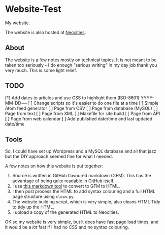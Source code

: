 # Website-Test

My website. 

The website is also hosted at [Neocities](https://coffeeandcode.neocities.org).

## About

The website is a few notes mostly on technical topics. It is not meant
to be taken too seriously - I do enough "serious writing" in my day
job thank you very much. This is some light relief.

## TODO

[*] Add dates to articles and use CSS to highlight them (ISO-8601) YYYY-MM-DD~~
[ ] Change scripts so it's easier to do one file at a time
[ ] Simple Atom feed generator
[ ] Page from CSV
[ ] Page from database (MySQL)
[ ] Page from text
[ ] Page from XML
[ ] Makefile for site build
[ ] Page from API
[ ] Page from web calendar
[ ] Add published date/time and last updated date/time

## Tools

So, I could have set up Wordpress and a MySQL database and all that
jazz but the DIY approach seemed fine for what I needed.

A few notes on how this website is put together:

1. Source is written in GitHub flavoured markdown (GFM). This has the
   advantage of being quite readable in GitHub itself.
2. I use [this markdown tool](https://github.com/cwjohan/markdown-to-html) to convert to GFM to HTML.
3. I then post process the HTML to add syntax colouring and a full HTML page structure using `clean.py`.
4. The website building script, which is very simple, also cleans HTML Tidy to tidy up the HTML.
5. I upload a copy of the generated HTML to Neocities.

OK so my website is very simple, but it does have fast page load
times, and it would be a *lot* fast if I had no CSS and no syntax
colouring.


